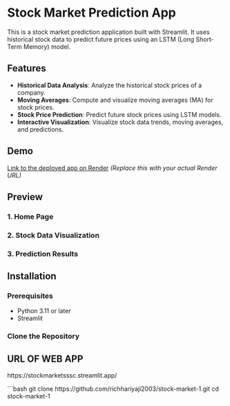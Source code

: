 # Stock Market Prediction App

This is a stock market prediction application built with Streamlit. It uses historical stock data to predict future prices using an LSTM (Long Short-Term Memory) model.

## Features

- **Historical Data Analysis**: Analyze the historical stock prices of a company.
- **Moving Averages**: Compute and visualize moving averages (MA) for stock prices.
- **Stock Price Prediction**: Predict future stock prices using LSTM models.
- **Interactive Visualization**: Visualize stock data trends, moving averages, and predictions.

## Demo

[Link to the deployed app on Render](#) *(Replace this with your actual Render URL)*

## Preview

### 1. Home Page

### 2. Stock Data Visualization

### 3. Prediction Results


## Installation

### Prerequisites

- Python 3.11 or later
- Streamlit

### Clone the Repository
<H2> URL OF WEB APP </H2>
<p>https://stockmarketsssc.streamlit.app/</p>
```bash
git clone https://github.com/richhariyaji2003/stock-market-1.git
cd stock-market-1
